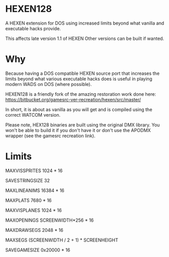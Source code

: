# HEXEN128
A HEXEN extension for DOS using increased limits beyond what vanilla and executable hacks provide.

This affects late version 1.1 of HEXEN Other versions can be built if wanted.

# Why
Because having a DOS compatible HEXEN source port that increases the limits beyond what various executable hacks does is useful in playing modern WADS on DOS (where possible).

HEXEN128 is a friendly fork of the amazing restoration work done here:
https://bitbucket.org/gamesrc-ver-recreation/hexen/src/master/

In short, it is about as vanilla as you will get and is compiled using the correct WATCOM version.

Please note, HEX128 binaries are built using the original DMX library.  You won't be able to build it if you don't have it or don't use the APODMX wrapper (see the gamesrc recreation link).

# Limits
MAXVISSPRITES    1024 * 16

SAVESTRINGSIZE 32

MAXLINEANIMS        16384 * 16

MAXPLATS    7680 * 16

MAXVISPLANES    1024 * 16

MAXOPENINGS        SCREENWIDTH*256 * 16

MAXDRAWSEGS        2048 * 16

MAXSEGS (SCREENWIDTH / 2 + 1) * SCREENHEIGHT

SAVEGAMESIZE 0x20000 * 16
